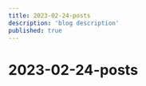 ```yaml
---
title: 2023-02-24-posts
description: 'blog description'
published: true
---
```


# 2023-02-24-posts
